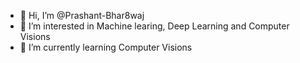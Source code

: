 - 👋 Hi, I’m @Prashant-Bhar8waj
- 👀 I’m interested in Machine learing, Deep Learning and Computer Visions
- 🌱 I’m currently learning Computer Visions


<!---
Prashant-Bhar8waj/Prashant-Bhar8waj is a ✨ special ✨ repository because its `README.md` (this file) appears on your GitHub profile.
You can click the Preview link to take a look at your changes.
--->
